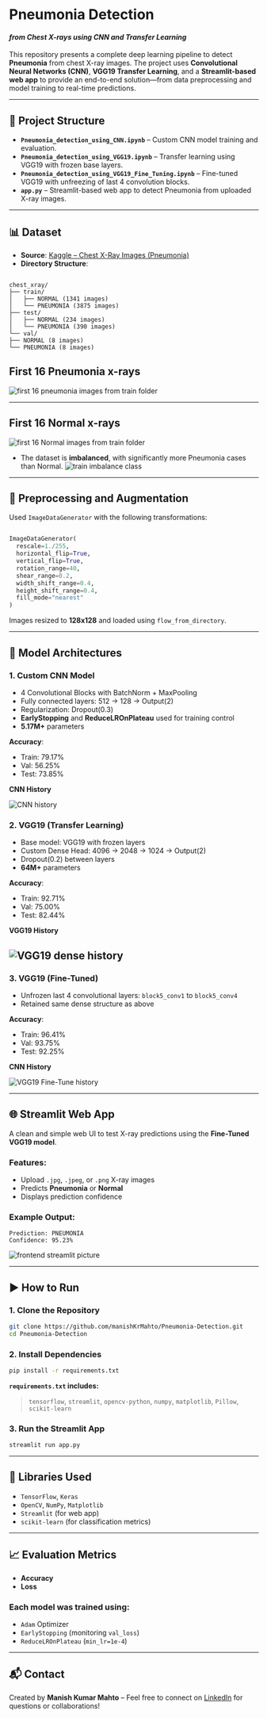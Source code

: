 # Pneumonia Detection 
#### ***from Chest X-rays using CNN and Transfer Learning***

This repository presents a complete deep learning pipeline to detect **Pneumonia** from chest X-ray images. The project uses **Convolutional Neural Networks (CNN)**, **VGG19 Transfer Learning**, and a **Streamlit-based web app** to provide an end-to-end solution—from data preprocessing and model training to real-time predictions.

---

## 📁 Project Structure

- **`Pneumonia_detection_using_CNN.ipynb`** – Custom CNN model training and evaluation.
- **`Pneumonia_detection_using_VGG19.ipynb`** – Transfer learning using VGG19 with frozen base layers.
- **`Pneumonia_detection_using_VGG19_Fine_Tuning.ipynb`** – Fine-tuned VGG19 with unfreezing of last 4 convolution blocks.
- **`app.py`** – Streamlit-based web app to detect Pneumonia from uploaded X-ray images.

---

## 📊 Dataset

- **Source**: [Kaggle – Chest X-Ray Images (Pneumonia)](https://www.kaggle.com/datasets/paultimothymooney/chest-xray-pneumonia)
- **Directory Structure**:
```

chest_xray/
├── train/
│   ├── NORMAL (1341 images)
│   └── PNEUMONIA (3875 images)
├── test/
│   ├── NORMAL (234 images)
│   └── PNEUMONIA (390 images)
└── val/
├── NORMAL (8 images)
└── PNEUMONIA (8 images)

````

## First 16 Pneumonia x-rays
<!-- <img src = "images/first 16 Pneumonia images.png" alt = "first 16 pneumonia images from train folder"></img> -->
![first 16 pneumonia images from train folder](images/first_16_Pneumonia_images.png)

---

## First 16 Normal x-rays
<!-- <img src = "images/first 16 Normal images.png" alt = "first 16 Normal images from train folder"></img> -->
![first 16 Normal images from train folder](images/first_16_Normal_images.png)


- The dataset is **imbalanced**, with significantly more Pneumonia cases than Normal.
<img src = "images/train imbalance classes.png" alt ="train imbalance class"></img>
---

## 🧪 Preprocessing and Augmentation

Used `ImageDataGenerator` with the following transformations:

````python

ImageDataGenerator(
  rescale=1./255,
  horizontal_flip=True,
  vertical_flip=True,
  rotation_range=40,
  shear_range=0.2,
  width_shift_range=0.4,
  height_shift_range=0.4,
  fill_mode="nearest"
)

````

Images resized to **128x128** and loaded using `flow_from_directory`.

---

## 🧠 Model Architectures

### 1. Custom CNN Model

* 4 Convolutional Blocks with BatchNorm + MaxPooling
* Fully connected layers: 512 → 128 → Output(2)
* Regularization: Dropout(0.3)
* **EarlyStopping** and **ReduceLROnPlateau** used for training control
* **5.17M+** parameters

**Accuracy**:

* Train: 79.17%
* Val: 56.25%
* Test: 73.85%

**CNN History**
<!-- <img src = "images/CNN history.png" alt ="CNN history"></img> -->
![CNN history](images/CNN_history.png)

### 2. VGG19 (Transfer Learning)

* Base model: VGG19 with frozen layers
* Custom Dense Head: 4096 → 2048 → 1024 → Output(2)
* Dropout(0.2) between layers
* **64M+** parameters

**Accuracy**:

* Train: 92.71%
* Val: 75.00%
* Test: 82.44%

**VGG19 History**
<!-- <img src = "images/VGG19 dense history.png" alt ="VGG19 dense history"></img> -->
![VGG19 dense history](images/VGG19_dense_history.png)
---

### 3. VGG19 (Fine-Tuned)

* Unfrozen last 4 convolutional layers: `block5_conv1` to `block5_conv4`
* Retained same dense structure as above

**Accuracy**:

* Train: 96.41%
* Val: 93.75%
* Test: 92.25%

**CNN History**
<!-- <img src = "images/VGG19 Fine-Tune history.png" alt ="VGG19 Fine-Tune history"></img> -->
![VGG19 Fine-Tune history](images/VGG19_Fine_Tune_history.png)

---

## 🌐 Streamlit Web App

A clean and simple web UI to test X-ray predictions using the **Fine-Tuned VGG19 model**.

### Features:

* Upload `.jpg`, `.jpeg`, or `.png` X-ray images
* Predicts **Pneumonia** or **Normal**
* Displays prediction confidence

### Example Output:

````
Prediction: PNEUMONIA
Confidence: 95.23%
````

<!-- <img src ="images/frontend.jpg" alt = "frontend streamlit picture"></img> -->
![frontend streamlit picture](images/frontend.jpg)

---

## ▶️ How to Run

### 1. Clone the Repository

````bash
git clone https://github.com/manishKrMahto/Pneumonia-Detection.git
cd Pneumonia-Detection
````

### 2. Install Dependencies

````bash
pip install -r requirements.txt
````

**`requirements.txt` includes:**
> `tensorflow`, `streamlit`, `opencv-python`, `numpy`, `matplotlib`, `Pillow`, `scikit-learn`

### 3. Run the Streamlit App

````bash
streamlit run app.py
````

---

## 🔧 Libraries Used

* `TensorFlow`, `Keras`
* `OpenCV`, `NumPy`, `Matplotlib`
* `Streamlit` (for web app)
* `scikit-learn` (for classification metrics)

---

## 📈 Evaluation Metrics

* **Accuracy**
* **Loss**


### Each model was trained using:

* `Adam` Optimizer
* `EarlyStopping` (monitoring `val_loss`)
* `ReduceLROnPlateau` (`min_lr=1e-4`)

---

## 📬 Contact

Created by **Manish Kumar Mahto** – Feel free to connect on [LinkedIn](https://www.linkedin.com/in/manish-kumar-mahto/) for questions or collaborations!

